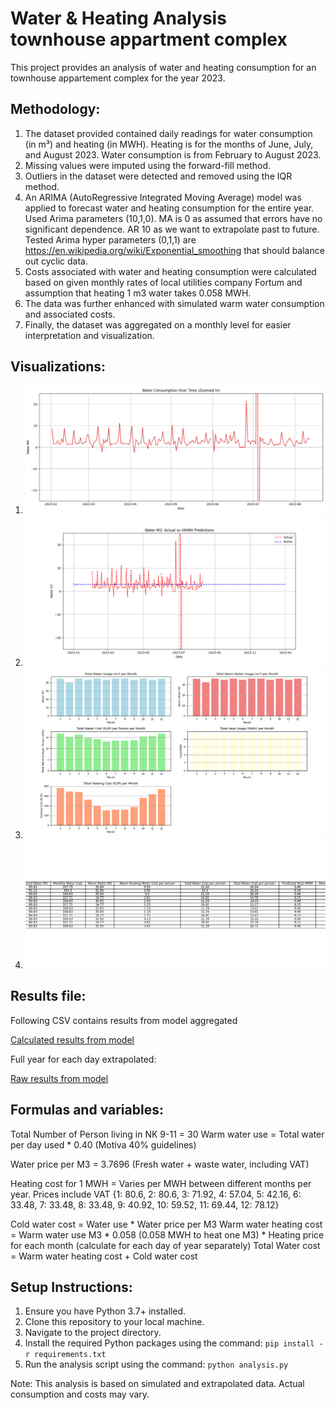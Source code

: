 
 Water & Heating Analysis townhouse appartment complex
==================================

This project provides an analysis of water and heating consumption for an townhouse appartement complex for the year 2023.

Methodology:
------------
1. The dataset provided contained daily readings for water consumption (in m³) and heating (in MWH). Heating is for the months of June, July, and August 2023. Water consumption is from February to August 2023.
2. Missing values were imputed using the forward-fill method.
3. Outliers in the dataset were detected and removed using the IQR method. 
4. An ARIMA (AutoRegressive Integrated Moving Average) model was applied to forecast water and heating consumption for the entire year. 
Used Arima parameters (10,1,0). MA is 0 as assumed that errors have no significant dependence. AR 10 as we want to extrapolate past to future.
Tested Arima hyper parameters (0,1,1) are https://en.wikipedia.org/wiki/Exponential_smoothing that should balance out cyclic data.
5. Costs associated with water and heating consumption were calculated based on given monthly rates of local utilities company Fortum and assumption that heating 1 m3 water takes 0.058 MWH.
6. The data was further enhanced with simulated warm water consumption and associated costs.
7. Finally, the dataset was aggregated on a monthly level for easier interpretation and visualization.

Visualizations:
---------------
1. ![Measured Water Usage (m³)](plots/water_consumption_raw.png)
2. ![Predicted Water Usage (m³)](plots/predicted_water_use.png)
3. ![Calculated values water cost per person](plots/total_water_cost.png)
5. ![Aggregated results of analysis](plots/results.png)
   
Results file:
---------------

Following CSV contains results from model aggregated

[Calculated results from model](arima_aggregated_forecast.csv)

Full year for each day extrapolated:

[Raw results from model](arima_forecast.csv)

Formulas and variables:
---------

Total Number of Person living in NK 9-11 = 30
Warm water use = Total water per day used * 0.40 (Motiva 40% guidelines)

Water price per M3 = 3.7696 (Fresh water + waste water, including VAT)

Heating cost for 1 MWH = Varies per MWH between different months per year. Prices include VAT {1: 80.6, 2: 80.6, 3: 71.92, 4: 57.04, 5: 42.16, 6: 33.48, 7: 33.48, 8: 33.48, 9: 40.92, 10: 59.52, 11: 69.44, 12: 78.12}

Cold water cost = Water use * Water price per M3
Warm water heating cost = Warm water use M3 * 0.058 (0.058 MWH to heat one M3)  * Heating price for each month (calculate for each day of year separately)
Total Water cost = Warm water heating cost + Cold water cost

                                               


Setup Instructions:
-------------------
1. Ensure you have Python 3.7+ installed.
2. Clone this repository to your local machine.
3. Navigate to the project directory.
4. Install the required Python packages using the command: `pip install -r requirements.txt`
5. Run the analysis script using the command: `python analysis.py`

Note: This analysis is based on simulated and extrapolated data. Actual consumption and costs may vary.

